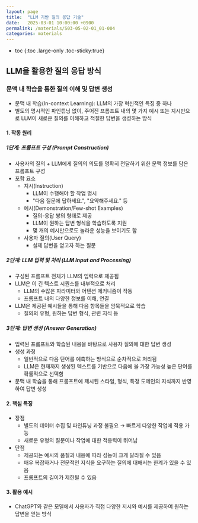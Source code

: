 ```yaml
---
layout: page
title:  "LLM 기반 질의 응답 기술"
date:   2025-03-01 10:00:00 +0900
permalink: /materials/S03-05-02-01_01-004
categories: materials
---
```

* toc
{:toc .large-only .toc-sticky:true}

## LLM을 활용한 질의 응답 방식
### 문맥 내 학습을 통한 질의 이해 및 답변 생성
- 문맥 내 학습(In-context Learning): LLM의 가장 혁신적인 특징 중 하나
- 별도의 명시적인 파인튜닝 없이, 주어진 프롬프트 내의 몇 가지 예시 또는 지시만으로 LLM이 새로운 질의를 이해하고 적절한 답변을 생성하는 방식

#### 1. 작동 원리
##### 1단계: 프롬프트 구성 (Prompt Construction)
- 사용자의 질의 + LLM에게 질의의 의도를 명확히 전달하기 위한 문맥 정보를 담은 프롬프트 구성
- 포함 요소
    - 지시(Instruction)
        - LLM이 수행해야 할 작업 명시
        - "다음 질문에 답하세요.", "요약해주세요." 등
    - 예시(Demonstration/Few-shot Examples)
        - 질의-응답 쌍의 형태로 제공
        - LLM이 원하는 답변 형식을 학습하도록 지원
        - 몇 개의 예시만으로도 놀라운 성능을 보이기도 함
    - 사용자 질의(User Query)
        - 실제 답변을 얻고자 하는 질문

##### 2단계: LLM 입력 및 처리 (LLM Input and Processing)
- 구성된 프롬프트 전체가 LLM의 입력으로 제공됨
- LLM은 이 긴 텍스트 시퀀스를 내부적으로 처리
    - LLM의 수많은 파라미터와 어텐션 메커니즘이 작동
    - 프롬프트 내의 다양한 정보를 이해, 연결
- LLM은 제공된 예시들을 통해 다음 항목들을 암묵적으로 학습
    - 질의의 유형, 원하는 답변 형식, 관련 지식 등

##### 3단계: 답변 생성 (Answer Generation)
- 입력된 프롬프트와 학습된 내용을 바탕으로 사용자 질의에 대한 답변 생성
- 생성 과정
    - 일반적으로 다음 단어를 예측하는 방식으로 순차적으로 처리됨
    - LLM은 현재까지 생성된 텍스트를 기반으로 다음에 올 가장 가능성 높은 단어를 확률적으로 선택함
- 문맥 내 학습을 통해 프롬프트에 제시된 스타일, 형식, 특정 도메인의 지식까지 반영하여 답변 생성

#### 2. 핵심 특징
- 장점
    - 별도의 데이터 수집 및 파인튜닝 과정 불필요 → 빠르게 다양한 작업에 적용 가능
    - 새로운 유형의 질문이나 작업에 대한 적응력이 뛰어남
- 단점
    - 제공되는 예시의 품질과 내용에 따라 성능이 크게 달라질 수 있음
    - 매우 복잡하거나 전문적인 지식을 요구하는 질의에 대해서는 한계가 있을 수 있음
    - 프롬프트의 길이가 제한될 수 있음

#### 3. 활용 예시
- ChatGPT와 같은 모델에서 사용자가 직접 다양한 지시와 예시를 제공하여 원하는 답변을 얻는 방식